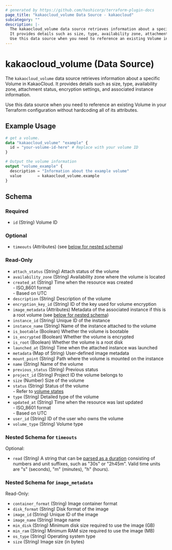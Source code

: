```yaml
---
# generated by https://github.com/hashicorp/terraform-plugin-docs
page_title: "kakaocloud_volume Data Source - kakaocloud"
subcategory: ""
description: |-
  The kakaocloud_volume data source retrieves information about a specific Volume in KakaoCloud.
  It provides details such as size, type, availability zone, attachment status, encryption settings, and associated instance information.
  Use this data source when you need to reference an existing Volume in your Terraform configuration without hardcoding all of its attributes.
---
```


# kakaocloud_volume (Data Source)

The `kakaocloud_volume` data source retrieves information about a specific Volume in KakaoCloud.
It provides details such as size, type, availability zone, attachment status, encryption settings, and associated instance information.

Use this data source when you need to reference an existing Volume in your Terraform configuration without hardcoding all of its attributes.

## Example Usage

```terraform
# get a volume.
data "kakaocloud_volume" "example" {
  id = "your-volume-id-here" # Replace with your volume ID
}

# Output the volume information
output "volume_example" {
  description = "Information about the example volume"
  value       = kakaocloud_volume.example
}
```

<!-- schema generated by tfplugindocs -->
## Schema

### Required

- `id` (String) Volume ID

### Optional

- `timeouts` (Attributes) (see [below for nested schema](#nestedatt--timeouts))

### Read-Only

- `attach_status` (String) Attach status of the volume
- `availability_zone` (String) Availability zone where the volume is located
- `created_at` (String) Time when the resource was created <br/> - ISO_8601 format <br/> - Based on UTC
- `description` (String) Description of the volume
- `encryption_key_id` (String) ID of the key used for volume encryption
- `image_metadata` (Attributes) Metadata of the associated instance if this is a root volume (see [below for nested schema](#nestedatt--image_metadata))
- `instance_id` (String) Unique ID of the instance
- `instance_name` (String) Name of the instance attached to the volume
- `is_bootable` (Boolean) Whether the volume is bootable
- `is_encrypted` (Boolean) Whether the volume is encrypted
- `is_root` (Boolean) Whether the volume is a root disk
- `launched_at` (String) Time when the attached instance was launched
- `metadata` (Map of String) User-defined image metadata
- `mount_point` (String) Path where the volume is mounted on the instance
- `name` (String) Name of the volume
- `previous_status` (String) Previous status
- `project_id` (String) Project ID the volume belongs to
- `size` (Number) Size of the volume
- `status` (String) Status of the volume <br/> - Refer to [volume states](https://docs.kakaocloud.com/en/service/bcs/vm/vm-main#volume-states)
- `type` (String) Detailed type of the volume
- `updated_at` (String) Time when the resource was last updated <br/> - ISO_8601 format <br/> - Based on UTC
- `user_id` (String) ID of the user who owns the volume
- `volume_type` (String) Volume type

<a id="nestedatt--timeouts"></a>
### Nested Schema for `timeouts`

Optional:

- `read` (String) A string that can be [parsed as a duration](https://pkg.go.dev/time#ParseDuration) consisting of numbers and unit suffixes, such as "30s" or "2h45m". Valid time units are "s" (seconds), "m" (minutes), "h" (hours).


<a id="nestedatt--image_metadata"></a>
### Nested Schema for `image_metadata`

Read-Only:

- `container_format` (String) Image container format
- `disk_format` (String) Disk format of the image
- `image_id` (String) Unique ID of the image
- `image_name` (String) Image name
- `min_disk` (String) Minimum disk size required to use the image (GB)
- `min_ram` (String) Minimum RAM size required to use the image (MB)
- `os_type` (String) Operating system type
- `size` (String) Image size (in bytes)
